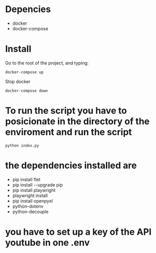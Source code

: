 # Depencies
- docker
- docker-compose

# Install
Go to the root of the project, and typing:
```
docker-compose up 
```
Stop docker 
```
docker-compose down
```

# To run the script you have to posicionate in the directory of the enviroment and run the script

```python index.py```

# the dependencies installed are

- pip install flet
- pip install --upgrade pip
- pip install playwright
- playwright install
- pip install openpyxl
- python-dotenv
- python-decouple

# you have to set up a  key of the API youtube in one .env 